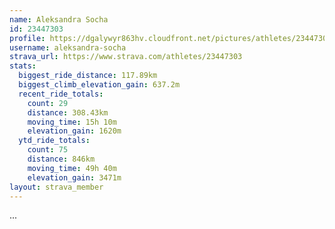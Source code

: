 ```yaml
---
name: Aleksandra Socha
id: 23447303
profile: https://dgalywyr863hv.cloudfront.net/pictures/athletes/23447303/14745546/4/large.jpg
username: aleksandra-socha
strava_url: https://www.strava.com/athletes/23447303
stats:
  biggest_ride_distance: 117.89km
  biggest_climb_elevation_gain: 637.2m
  recent_ride_totals:
    count: 29
    distance: 308.43km
    moving_time: 15h 10m
    elevation_gain: 1620m
  ytd_ride_totals:
    count: 75
    distance: 846km
    moving_time: 49h 40m
    elevation_gain: 3471m
layout: strava_member
--- 
```

...
